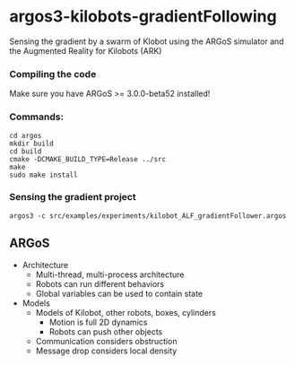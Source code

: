 # argos3-kilobots-gradientFollowing
Sensing the gradient by a swarm of Klobot using the ARGoS simulator and the Augmented Reality for Kilobots (ARK)

### Compiling the code
Make sure you have ARGoS >= 3.0.0-beta52 installed!

### Commands:
```shell
cd argos
mkdir build
cd build
cmake -DCMAKE_BUILD_TYPE=Release ../src
make
sudo make install
```
### Sensing the gradient project
```shell
argos3 -c src/examples/experiments/kilobot_ALF_gradientFollower.argos
```



## ARGoS
  * Architecture
    * Multi-thread, multi-process architecture
    * Robots can run different behaviors
    * Global variables can be used to contain state
  * Models
    * Models of Kilobot, other robots, boxes, cylinders
      * Motion is full 2D dynamics
      * Robots can push other objects
    * Communication considers obstruction
    * Message drop considers local density
